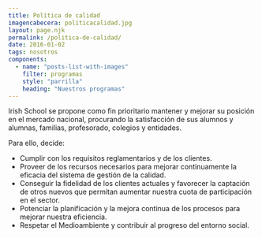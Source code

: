 ```yaml
---
title: Política de calidad
imagencabecera: politicacalidad.jpg
layout: page.njk
permalink: /politica-de-calidad/
date: 2016-01-02
tags: nosotros
components:
  - name: "posts-list-with-images"
    filter: programas
    style: "parrilla"
    heading: "Nuestros programas"
---
```


Irish School se propone como fin prioritario mantener y mejorar su posición en el mercado nacional, procurando la satisfacción de sus alumnos y alumnas, familias, profesorado, colegios y entidades.

Para ello, decide:

- Cumplir con los requisitos reglamentarios y de los clientes.
- Proveer de los recursos necesarios para mejorar continuamente la eficacia del sistema de gestión de la calidad.
- Conseguir la fidelidad de los clientes actuales y favorecer la captación de otros nuevos que permitan aumentar nuestra cuota de participación en el sector.
- Potenciar la planificación y la mejora continua de los procesos para mejorar nuestra eficiencia.
- Respetar el Medioambiente y contribuir al progreso del entorno social.
